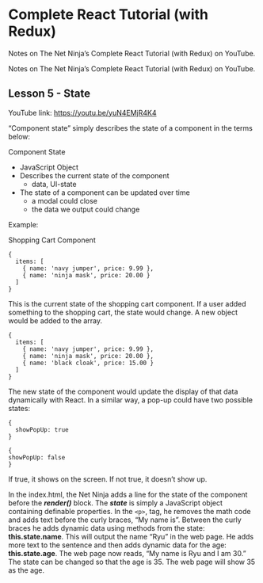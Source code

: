 # Complete React Tutorial (with Redux)

Notes on The Net Ninja’s Complete React Tutorial (with Redux) on YouTube.

Notes on The Net Ninja’s Complete React Tutorial (with Redux) on YouTube.

## Lesson 5 - State

YouTube link: https://youtu.be/yuN4EMjR4K4

“Component state” simply describes the state of a component in the terms below:

Component State
*	JavaScript Object
*	Describes the current state of the component
    *	data, UI-state
*	The state of a component can be updated over time
    *	a modal could close
    *	the data we output could change

Example:

Shopping Cart Component
```
{
  items: [
    { name: 'navy jumper', price: 9.99 },
    { name: 'ninja mask', price: 20.00 }
  ]
}
```

This is the current state of the shopping cart component. If a user added something to the shopping cart, the state would change. A new object would be added to the array.
```
{
  items: [
    { name: 'navy jumper', price: 9.99 },
    { name: 'ninja mask', price: 20.00 },
    { name: 'black cloak', price: 15.00 }
  ]
}
```

The new state of the component would update the display of that data dynamically with React. In a similar way, a pop-up could have two possible states:
```
{
  showPopUp: true
}

{
showPopUp: false
}
```

If true, it shows on the screen. If not true, it doesn’t show up.

In the index.html, the Net Ninja adds a line for the state of the component before the ___render()___ block. The ___state___ is simply a JavaScript object containing definable properties. In the `<p>`, tag, he removes the math code and adds text before the curly braces, “My name is”. Between the curly braces he adds dynamic data using methods from the state: __this.state.name__. This will output the name “Ryu” in the web page. He adds more text to the sentence and then adds dynamic data for the age: __this.state.age__. The web page now reads, “My name is Ryu and I am 30.” The state can be changed so that the age is 35. The web page will show 35 as the age.